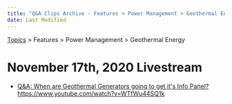 ```yaml
---
title: "Q&A Clips Archive - Features > Power Management > Geothermal Energy"
date: Last Modified
---
```

[Topics](../../../topics.md) > Features > Power Management > Geothermal Energy

# November 17th, 2020 Livestream
* [Q&A: When are Geothermal Generators going to get it's Info Panel?](../../../transcriptions/yt-WTfWu44SQ1k.md) https://www.youtube.com/watch?v=WTfWu44SQ1k
